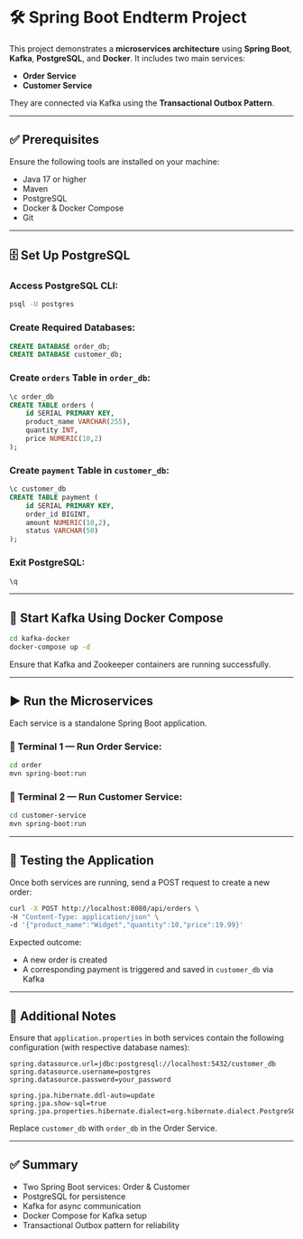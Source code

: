 # 🛠️ Spring Boot Endterm Project

This project demonstrates a **microservices architecture** using **Spring Boot**, **Kafka**, **PostgreSQL**, and **Docker**. It includes two main services:

- **Order Service**
- **Customer Service**

They are connected via Kafka using the **Transactional Outbox Pattern**.

---

## ✅ Prerequisites

Ensure the following tools are installed on your machine:

- Java 17 or higher  
- Maven  
- PostgreSQL  
- Docker & Docker Compose  
- Git  

---

## 🗄️ Set Up PostgreSQL

### Access PostgreSQL CLI:

```bash
psql -U postgres
```

### Create Required Databases:

```sql
CREATE DATABASE order_db;
CREATE DATABASE customer_db;
```

### Create `orders` Table in `order_db`:

```sql
\c order_db
CREATE TABLE orders (
    id SERIAL PRIMARY KEY,
    product_name VARCHAR(255),
    quantity INT,
    price NUMERIC(10,2)
);
```

### Create `payment` Table in `customer_db`:

```sql
\c customer_db
CREATE TABLE payment (
    id SERIAL PRIMARY KEY,
    order_id BIGINT,
    amount NUMERIC(10,2),
    status VARCHAR(50)
);
```

### Exit PostgreSQL:

```sql
\q
```

---

## 🐳 Start Kafka Using Docker Compose

```bash
cd kafka-docker
docker-compose up -d
```

Ensure that Kafka and Zookeeper containers are running successfully.

---

## ▶️ Run the Microservices

Each service is a standalone Spring Boot application.

### 🧵 Terminal 1 — Run Order Service:

```bash
cd order
mvn spring-boot:run
```

### 🧵 Terminal 2 — Run Customer Service:

```bash
cd customer-service
mvn spring-boot:run
```

---

## 🧪 Testing the Application

Once both services are running, send a POST request to create a new order:

```bash
curl -X POST http://localhost:8080/api/orders \
-H "Content-Type: application/json" \
-d '{"product_name":"Widget","quantity":10,"price":19.99}'
```

Expected outcome:

- A new order is created
- A corresponding payment is triggered and saved in `customer_db` via Kafka

---

## 📘 Additional Notes

Ensure that `application.properties` in both services contain the following configuration (with respective database names):

```properties
spring.datasource.url=jdbc:postgresql://localhost:5432/customer_db
spring.datasource.username=postgres
spring.datasource.password=your_password

spring.jpa.hibernate.ddl-auto=update
spring.jpa.show-sql=true
spring.jpa.properties.hibernate.dialect=org.hibernate.dialect.PostgreSQLDialect
```

Replace `customer_db` with `order_db` in the Order Service.

---

## ✅ Summary

- Two Spring Boot services: Order & Customer  
- PostgreSQL for persistence  
- Kafka for async communication  
- Docker Compose for Kafka setup  
- Transactional Outbox pattern for reliability  
